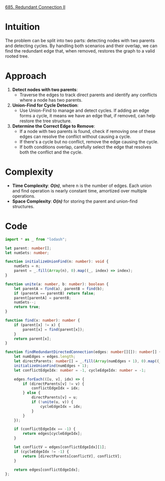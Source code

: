 [685. Redundant Connection II](https://leetcode.com/problems/redundant-connection-ii/)

# Intuition
The problem can be split into two parts: detecting nodes with two parents and detecting cycles. By handling both scenarios and their overlap, we can find the redundant edge that, when removed, restores the graph to a valid rooted tree.

# Approach
1. **Detect nodes with two parents**:
   - Traverse the edges to track direct parents and identify any conflicts where a node has two parents.
2. **Union-Find for Cycle Detection**:
   - Use Union-Find to manage and detect cycles. If adding an edge forms a cycle, it means we have an edge that, if removed, can help restore the tree structure.
3. **Determine the Correct Edge to Remove**:
   - If a node with two parents is found, check if removing one of these edges can resolve the conflict without causing a cycle.
   - If there's a cycle but no conflict, remove the edge causing the cycle.
   - If both conditions overlap, carefully select the edge that resolves both the conflict and the cycle.

# Complexity
- **Time Complexity**: ***O(n)***, where n is the number of edges. Each union and find operation is nearly constant time, amortized over multiple operations.
- **Space Complexity**: ***O(n)*** for storing the parent and union-find structures.

# Code

```typescript
import * as _ from "lodash";

let parent: number[];
let numSets: number;

function initializeUnionFind(n: number): void {
    numSets = n;
    parent = _.fill(Array(n), 0).map((_, index) => index);
}

function unite(a: number, b: number): boolean {
    let parentA = find(a), parentB = find(b);
    if (parentA == parentB) return false;
    parent[parentA] = parentB;
    numSets--;
    return true;
}

function find(x: number): number {
    if (parent[x] != x) {
        parent[x] = find(parent[x]);
    }
    return parent[x];
}

function findRedundantDirectedConnection(edges: number[][]): number[] {
    let numEdges = edges.length;
    let directParents: number[] = _.fill(Array(numEdges + 1), 0).map((_, index) => index);
    initializeUnionFind(numEdges + 1);
    let conflictEdgeIdx: number = -1, cycleEdgeIdx: number = -1;

    edges.forEach(([u, v], idx) => {
        if (directParents[v] != v) {
            conflictEdgeIdx = idx;
        } else {
            directParents[v] = u;
            if (!unite(u, v)) {
                cycleEdgeIdx = idx;
            }
        }
    });

    if (conflictEdgeIdx == -1) {
        return edges[cycleEdgeIdx];
    }

    let conflictV = edges[conflictEdgeIdx][1];
    if (cycleEdgeIdx != -1) {
        return [directParents[conflictV], conflictV];
    }

    return edges[conflictEdgeIdx];
};

```
